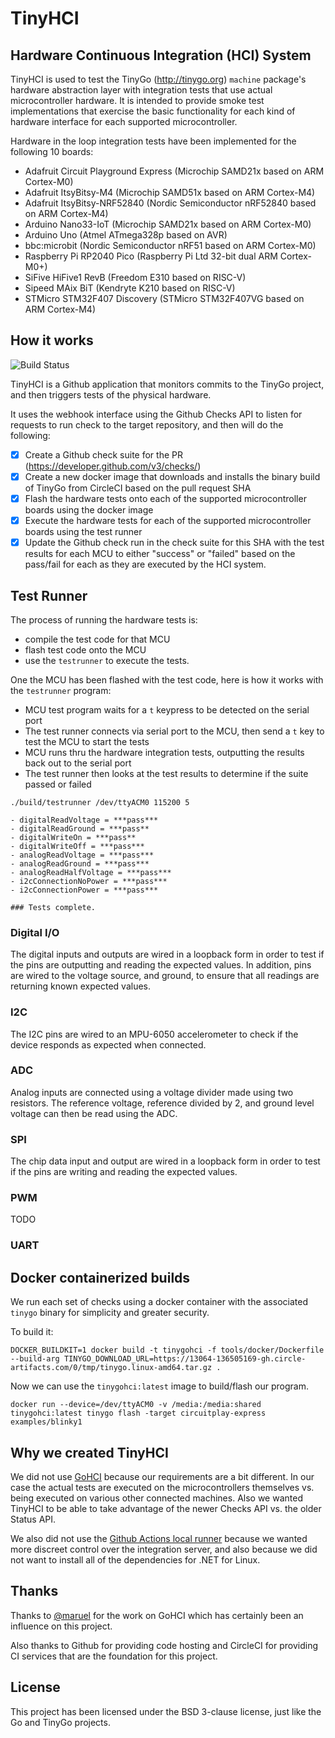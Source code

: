 # TinyHCI

## Hardware Continuous Integration (HCI) System

TinyHCI is used to test the TinyGo (http://tinygo.org) `machine` package's hardware abstraction layer with integration tests that use actual microcontroller hardware. It is intended to provide smoke test implementations that exercise the basic functionality for each kind of hardware interface for each supported microcontroller.

Hardware in the loop integration tests have been implemented for the following 10 boards:

- Adafruit Circuit Playground Express (Microchip SAMD21x based on ARM Cortex-M0)
- Adafruit ItsyBitsy-M4 (Microchip SAMD51x based on ARM Cortex-M4)
- Adafruit ItsyBitsy-NRF52840 (Nordic Semiconductor nRF52840 based on ARM Cortex-M4)
- Arduino Nano33-IoT (Microchip SAMD21x based on ARM Cortex-M0)
- Arduino Uno (Atmel ATmega328p based on AVR)
- bbc:microbit (Nordic Semiconductor nRF51 based on ARM Cortex-M0)
- Raspberry Pi RP2040 Pico (Raspberry Pi Ltd 32-bit dual ARM Cortex-M0+)
- SiFive HiFive1 RevB (Freedom E310 based on RISC-V)
- Sipeed MAix BiT (Kendryte K210 based on RISC-V)
- STMicro STM32F407 Discovery (STMicro STM32F407VG based on ARM Cortex-M4)

## How it works

![Build Status](./images/tinyhci-tests-passed.png)

TinyHCI is a Github application that monitors commits to the TinyGo project, and then triggers tests of the physical hardware.

It uses the webhook interface using the Github Checks API to listen for requests to run check to the target repository, and then will do the following:

- [x] Create a Github check suite for the PR (https://developer.github.com/v3/checks/)
- [x] Create a new docker image that downloads and installs the binary build of TinyGo from CircleCI based on the pull request SHA
- [x] Flash the hardware tests onto each of the supported microcontroller boards using the docker image
- [x] Execute the hardware tests for each of the supported microcontroller boards using the test runner
- [x] Update the Github check run in the check suite for this SHA with the test results for each MCU to either "success" or "failed" based on the pass/fail for each as they are executed by the HCI system.

## Test Runner

The process of running the hardware tests is:

- compile the test code for that MCU
- flash test code onto the MCU
- use the `testrunner` to execute the tests.

One the MCU has been flashed with the test code, here is how it works with the `testrunner` program:

- MCU test program waits for a `t` keypress to be detected on the serial port
- The test runner connects via serial port to the MCU, then send a `t` key to test the MCU to start the tests
- MCU runs thru the hardware integration tests, outputting the results back out to the serial port
- The test runner then looks at the test results to determine if the suite passed or failed

```
./build/testrunner /dev/ttyACM0 115200 5

- digitalReadVoltage = ***pass***
- digitalReadGround = ***pass**
- digitalWriteOn = ***pass**
- digitalWriteOff = ***pass***
- analogReadVoltage = ***pass***
- analogReadGround = ***pass***
- analogReadHalfVoltage = ***pass***
- i2cConnectionNoPower = ***pass***
- i2cConnectionPower = ***pass***

### Tests complete.
```

### Digital I/O

The digital inputs and outputs are wired in a loopback form in order to test if the pins are outputting and reading the expected values. In addition, pins are wired to the voltage source, and ground, to ensure that all readings are returning known expected values.

### I2C

The I2C pins are wired to an MPU-6050 accelerometer to check if the device responds as expected when connected.

### ADC

Analog inputs are connected using a voltage divider made using two resistors. The reference voltage, reference divided by 2, and ground level voltage can then be read using the ADC.

### SPI

The chip data input and output are wired in a loopback form in order to test if the pins are writing and reading the expected values.

### PWM

TODO

### UART

## Docker containerized builds

We run each set of checks using a docker container with the associated `tinygo` binary for simplicity and greater security.

To build it:

```
DOCKER_BUILDKIT=1 docker build -t tinygohci -f tools/docker/Dockerfile --build-arg TINYGO_DOWNLOAD_URL=https://13064-136505169-gh.circle-artifacts.com/0/tmp/tinygo.linux-amd64.tar.gz .
```

Now we can use the `tinygohci:latest` image to build/flash our program.

```
docker run --device=/dev/ttyACM0 -v /media:/media:shared tinygohci:latest tinygo flash -target circuitplay-express examples/blinky1
```

## Why we created TinyHCI

We did not use [GoHCI](https://github.com/periph/gohci) because our requirements are a bit different. In our case the actual tests are executed on the microcontrollers themselves vs. being executed on various other connected machines. Also we wanted TinyHCI to be able to take advantage of the newer Checks API vs. the older Status API.

We also did not use the [Github Actions local runner](https://github.com/actions/runner) because we wanted more discreet control over the integration server, and also because we did not want to install all of the dependencies for .NET for Linux.

## Thanks

Thanks to [@maruel](https://github.com/maruel) for the work on GoHCI which has certainly been an influence on this project.

Also thanks to Github for providing code hosting and CircleCI for providing CI services that are the foundation for this project.

## License

This project has been licensed under the BSD 3-clause license, just like the Go and TinyGo projects.
